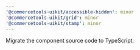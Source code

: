 ```yaml
---
'@commercetools-uikit/accessible-hidden': minor
'@commercetools-uikit/grid': minor
'@commercetools-uikit/stamp': minor
---
```


Migrate the component source code to TypeScript.